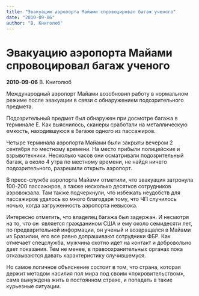 ```yaml
---
title: "Эвакуацию аэропорта Майами спровоцировал багаж ученого"
date: "2010-09-06"
author: "В. Книголюб"
---
```


# Эвакуацию аэропорта Майами спровоцировал багаж ученого

**2010-09-06** В. Книголюб

Международный аэропорт Майами возобновил работу в нормальном режиме после эвакуации в связи с обнаружением подозрительного предмета.

Подозрительный предмет был обнаружен при досмотре багажа в терминале E. Как выяснилось, сканеры сработали на металлическую емкость, находившуюся в багаже одного из пассажиров.

Четыре терминала аэропорта Майами были закрыты вечером 2 сентября по местному времени. На место прибыли полицейские и взрывотехники. Несколько часов они осматривали подозрительный багаж, а около 4 утра по местному времени, не найдя ничего подозрительного, разрешили открыть аэропорт.

В пресс-службе аэропорта Майами отметили, что эвакуация затронула 100-200 пассажиров, а также несколько десятков сотрудников аэровокзала. Там также подчеркнули, что избежать неудобств для пассажиров удалось во много благодаря тому, что ЧП случилось ночью, когда загруженность аэропорта невысока.

Интересно отметить, что владелец багажа был задержан. И несмотря на то, что он  является гражданином США и ему около семидесяти лет, по предварительной информации, он ученый и возвращался в Майами из Бразилии, его все равно допрашивают сотрудники ФБР. Как отмечает спецслужба, мужчина охотно идет на контакт и добровольно дает показания. Тем не менее, в правоохранительных органах пока отказываются давать характеристику случившемуся.

Но самое логичное объяснение состоит в том, что страна, которая держит методом насилия пол мира под своим «покровительством», сама вынуждена жить в постоянном страхе, и попадать в такие курьезные ситуации.